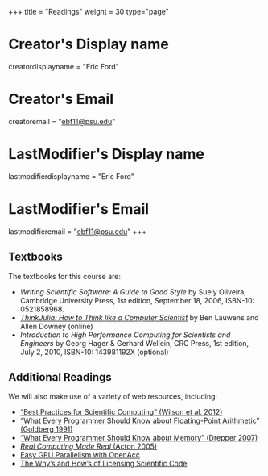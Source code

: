 +++
title = "Readings"
weight = 30
type="page"

# Creator's Display name
creatordisplayname = "Eric Ford"
# Creator's Email
creatoremail = "ebf11@psu.edu"
# LastModifier's Display name
lastmodifierdisplayname = "Eric Ford"
# LastModifier's Email
lastmodifieremail = "ebf11@psu.edu"
+++

## Textbooks
The textbooks for this course are:

- _Writing Scientific Software: A Guide to Good Style_ by Suely Oliveira, Cambridge University Press, 1st edition, September 18, 2006,  ISBN-10: 0521858968.
- _[ThinkJulia: How to Think like a Computer Scientist](https://benlauwens.github.io/ThinkJulia.jl/latest/book.html)_ by Ben Lauwens and Allen Downey (online)
- _Introduction to High Performance Computing for Scientists and Engineers_ by Georg Hager &amp; Gerhard Wellein, CRC Press, 1st edition, July 2, 2010,  ISBN-10: 143981192X (optional)

## Additional Readings

We will also make use of a variety of web resources, including:

- [“Best Practices for Scientific Computing” (Wilson et al. 2012)](http://arxiv.org/abs/1210.0530)
- [“What Every Programmer Should Know about Floating-Point Arithmetic” (Goldberg 1991)](https://ece.uwaterloo.ca/~dwharder/NumericalAnalysis/02Numerics/Double/paper.pdf)
- [“What Every Programmer Should Know about Memory” (Drepper 2007)](http://www.akkadia.org/drepper/cpumemory.pdf)
- [_Real Computing Made Real_ (Acton 2005)](http://www.amazon.com/Real-Computing-Made-Engineering-Calculations/dp/0486442217)
- [Easy GPU Parallelism with OpenAcc](http://www.drdobbs.com/parallel/easy-gpu-parallelism-with-openacc/240001776)
- [The Why’s and How’s of Licensing Scientific Code](http://www.astrobetter.com/blog/2014/03/10/the-whys-and-hows-of-licensing-scientific-code/)


